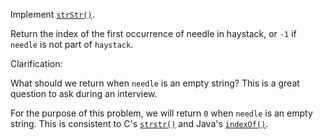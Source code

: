 Implement [`strStr()`](http://www.cplusplus.com/reference/cstring/strstr/).

Return the index of the first occurrence of needle in haystack, or `-1` if `needle` is not part of `haystack`.

Clarification:

What should we return when `needle` is an empty string? This is a great question to ask during an interview.

For the purpose of this problem, we will return `0` when `needle` is an empty string. This is consistent to C's [`strstr()`](http://www.cplusplus.com/reference/cstring/strstr/) and Java's [`indexOf()`](https://docs.oracle.com/javase/7/docs/api/java/lang/String.html#indexOf(java.lang.String)).